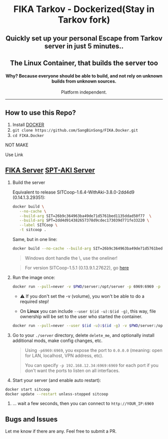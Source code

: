 <div align=center style="text-align: center;">
<h1>FIKA Tarkov - Dockerized(Stay in Tarkov fork)</h1>
<h2>Quickly set up your personal Escape from Tarkov server in just 5 minutes..</h2>
<h2>The Linux Container, that builds the server too</h2>
<h4>Why? Because everyone should be able to build, and not rely on unknown builds from unknown sources.</h3>

Platform independent.
</div>

---

## How to use this Repo?

1. Install [DOCKER](https://docs.docker.com/engine/install/)
2. `git clone https://github.com/SangBinSong/FIKA.Docker.git`
3. `cd FIKA.Docker`

NOT MAKE

Use Link

[FIKA Server](https://github.com/project-fika/Fika-Server)
[SPT-AKI Server](https://dev.sp-tarkov.com/SPT-AKI/Server)
---

1. Build the server 
	
   Equivalent to release SITCoop-1.6.4-WithAki-3.8.0-2dd4d9 (0.14.1.3.29351):
   ```bash
   docker build \
      --no-cache \
      --build-arg SIT=26b9c364963ba49de71d5761bed1135ddad50f77  \
      --build-arg SPT=2dd4d914382657378d9cdec173039d771fe33220 \
      --label SITCoop \
      -t sitcoop .
   ```
   Same, but in one line:
   ```bash
   docker build --no-cache --build-arg SIT=26b9c364963ba49de71d5761bed1135ddad50f77 --build-arg SPT=2dd4d914382657378d9cdec173039d771fe33220 --label SITCoop -t sitcoop .
   ```
   
   > Windows dont handle the \\, use the oneliner!

   > For version SITCoop-1.5.1 (0.13.9.1.27622), go [here](https://github.com/stayintarkov/SIT.Docker/tree/82727f8dea553a5294b321590d933d9722c26b53)

2. Run the image once:
   ```bash
   docker run --pull=never -v $PWD/server:/opt/server -p 6969:6969 -p 6970:6970 -p 6971:6971 -it --name sitcoop sitcoop
   ```
   - ⚠️ If you don't set the -v (volume), you won't be able to do a required step!

   - On **Linux** you can include `--user $(id -u):$(id -g)`, this way, file ownership will be set to the user who started the container.
   ```bash
   docker run --pull=never --user $(id -u):$(id -g) -v $PWD/server:/opt/server -p 6969:6969 -p 6970:6970 -p 6971:6971 -it --name sitcoop sitcoop
   ```

3. Go to your `./server` directory, delete `delete_me`, and optionally install additional mods, make config changes, etc.
    > Using `-p6969:6969`, you expose the port to `0.0.0.0` (meaning: open for LAN, localhost, VPN address, etc).
    > 
    > You can specify `-p 192.168.12.34:6969:6969` for each port if you don't want the ports to listen on all interfaces. 
   
4. Start your server (and enable auto restart):
 ```bash
docker start sitcoop
docker update --restart unless-stopped sitcoop
```
1. ... wait a few seconds, then you can connect to `http://YOUR_IP:6969`

## Bugs and Issues
Let me know if there are any. Feel free to submit a PR.

